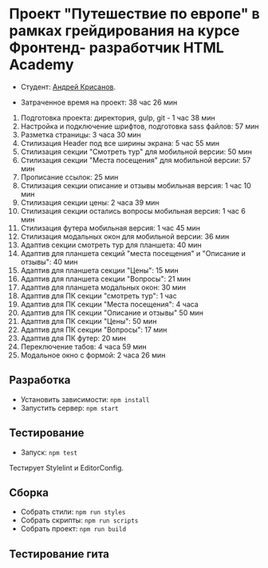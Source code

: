 # Проект "Путешествие по европе" в рамках грейдирования на курсе Фронтенд- разработчик HTML Academy

* Студент: [Андрей Крисанов](https://up.htmlacademy.ru/adaptive/23/user/1792385).

* Затраченное время на проект: 38 час 26 мин
1) Подготовка проекта: директория, gulp, git - 1 час 38 мин
2) Настройка и подключение шрифтов, подготовка sass файлов: 57 мин
3) Разметка страницы: 3 часа 30 мин
4) Стилизация Header под все ширины экрана: 5 час 55 мин
5) Стилизация секции "Смотреть тур" для мобильной версии: 50 мин
6) Стилизация секции "Места посещения" для мобильной версии: 57 мин
7) Прописание ссылок: 25 мин
8) Стилизация секции описание и отзывы мобильная версия: 1 час 10 мин
9) Стилизация секции цены: 2 часа 39 мин
10) Стилизация секции остались вопросы мобильная версия: 1 час 6 мин
11) Стилизация футера мобильная версия: 1 час 45 мин
12) Стилизация модальных окон для мобильной версии: 36 мин
13) Адаптив секции смотреть тур для планшета: 40 мин
14) Адаптив для планшета секций "места посещения" и "Описание и отзывы": 40 мин
15) Адаптив для планшета секции "Цены": 15 мин
16) Адаптив для планшета секции "Вопросы": 21 мин
17) Адаптив для планшета модальных окон: 30 мин
18) Адаптив для ПК секции "смотреть тур": 1 час
19) Адаптив для ПК секции "Места посещения": 4 часа
20) Адаптив для ПК секции "Описание и отзывы" 50 мин
21) Адаптив для ПК секции "Цены": 50 мин
22) Адаптив для ПК секции "Вопросы": 17 мин
23) Адаптив для ПК футер: 20 мин
24) Переключение табов: 4 часа 59 мин
25) Модальное окно с формой: 2 часа 26 мин

## Разработка

- Установить зависимости: `npm install`
- Запустить сервер: `npm start`

## Тестирование

- Запуск: `npm test`

Тестирует Stylelint и EditorConfig.

## Сборка

- Собрать стили: `npm run styles`
- Собрать скрипты: `npm run scripts`
- Собрать проект: `npm run build`

## Тестирование гита

